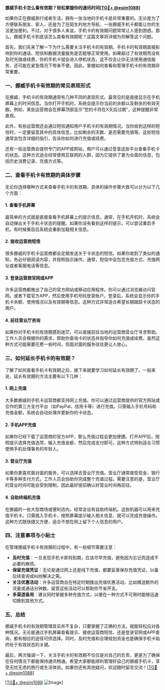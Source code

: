 **挪威手机卡怎么看有效期？轻松掌握你的通讯时间[[TG💪+ @esim1088](https://t.me/s/esim1088)]**

如果你正在挪威旅行或者生活，拥有一张当地的手机卡是非常重要的。无论是为了方便联系朋友、家人，还是为了在陌生的地方导航，一张挪威手机卡都能让你的生活更加便利。不过，对于很多人来说，手机卡的有效期问题常常让人感到困惑。那么，挪威手机卡到底该怎么查看有效期呢？这篇文章将详细为你解答这个问题。

首先，我们先来了解一下为什么需要关注手机卡的有效期。手机卡的有效期直接影响到你的通话、短信和数据流量服务是否能够正常使用。如果超过了有效期而没有及时充值或续费，你的手机卡就会进入停机状态，这不仅会让你无法使用通信服务，还可能在紧急情况下带来不便。因此，掌握如何查看和管理手机卡的有效期非常重要。

### **一、挪威手机卡有效期的常见表现形式**

在挪威，手机卡的有效期通常有几种不同的表现形式。最常见的是直接显示在手机屏幕上的时间信息。当你打开手机时，系统会提示你当前的余额以及剩余的有效天数。例如，某些运营商会在屏幕顶部显示“您的卡将在X天后过期”，这种提醒非常直观。

此外，有些运营商还会通过短信通知用户手机卡的有效期情况。当你收到这样的短信时，一定要留意其中的具体信息，比如剩余的天数、是否需要充值等。这些短信通常会包含详细的指引，告诉你如何进行充值或续费。

还有一些运营商会提供专门的APP或网站，用户可以通过登录这些平台查看手机卡的状态。这种方式适合经常使用互联网的人群，因为它提供了更为全面的信息，包括历史消费记录、充值方式等。

### **二、查看手机卡有效期的具体步骤**

无论你选择哪种方式来查看手机卡的有效期，具体的操作步骤大致可以分为以下几个方面：

#### **1. 查看手机屏幕**
最简单的方式就是直接查看手机屏幕上的提示信息。通常，在手机开机时，系统会自动弹出关于手机卡状态的提醒。如果你没有看到这样的提示，可以尝试重启手机，有时候重启后系统会重新加载相关信息。

#### **2. 接收运营商短信**
很多挪威的手机卡运营商都会定期发送关于卡状态的短信。如果你收到了类似的通知，务必仔细阅读内容，并按照指示操作。通常，短信中会包含充值方式、充值网址或者客服电话等信息。

#### **3. 登录运营商官网或APP**
许多运营商都推出了自己的官方网站或移动应用程序。你可以通过浏览器访问官网，或者下载官方APP，然后使用手机号码登录账户。登录后，系统会显示你的手机卡余额、使用情况以及有效期等信息。这种方式非常适合希望长期跟踪卡状态的用户。

#### **4. 前往营业厅咨询**
如果你对手机卡的有效期感到迷茫，可以直接前往当地的运营商营业厅寻求帮助。工作人员会根据你的需求，帮助你查询卡的状态并指导你如何充值或续费。虽然这种方式可能需要花费一些时间，但面对面的服务往往更让人放心。

### **三、如何延长手机卡的有效期？**

了解了如何查看手机卡有效期之后，接下来就要学习如何延长有效期了。一般来说，延长有效期的方法主要有以下几种：

#### **1. 网上充值**
大多数挪威的手机卡运营商都支持网上充值。你可以通过运营商提供的官方网站或合作的第三方支付平台（如PayPal、信用卡等）进行充值。只需输入手机号码和充值金额，系统会自动处理并更新你的卡状态。

#### **2. 手机APP充值**
如果你已经下载了运营商的官方APP，那么充值过程会更加便捷。打开APP后，按照提示选择充值选项，输入充值金额，然后完成支付即可。这种方式特别适合习惯使用手机处理事务的年轻人。

#### **3. 营业厅充值**
如果你更喜欢面对面的服务，可以选择去营业厅充值。营业厅通常接受现金、银行卡等多种支付方式，工作人员会协助你完成整个充值过程。需要注意的是，营业厅的营业时间可能会受到限制，因此最好提前确认好营业时间再前往。

#### **4. 自助终端机充值**
在挪威的一些大型商场或便利店内，经常会设有自助终端机。这些机器可以用来充值手机卡。只需插入手机卡，按照屏幕提示输入相关信息，就可以完成充值操作。这种方式既快捷又方便，适合不想在网上留下个人信息的用户。

### **四、注意事项与小贴士**

在管理挪威手机卡有效期的过程中，有一些细节需要注意：

- **及时充值**：一旦发现手机卡即将到期，应该尽早充值，避免因为忘记而造成不必要的麻烦。
- **保留充值凭证**：无论是通过网上还是线下充值，都要妥善保存充值凭证，以备后续查询或纠纷解决之需。
- **关注优惠活动**：许多运营商会在特定时期推出充值优惠活动，比如赠送额外的流量或通话分钟数。留意这些活动可以帮助你节省开支。
- **多渠道备用**：建议同时掌握多种充值方式，以便在一种方式不可用时能够迅速切换到其他方式。

### **五、总结**

挪威手机卡的有效期管理其实并不复杂，只要掌握了正确的方法，就能轻松应对各种情况。无论是通过手机屏幕查看提示、接收运营商短信，还是登录官网或APP查询，都有相应的途径可供选择。同时，及时充值和合理规划资金也是确保手机卡始终处于有效状态的关键。

最后，再次强调一下，关注手机卡的有效期不仅仅是对自己的负责，更是为了确保在任何情况下都能保持通讯畅通。希望大家都能顺利管理好自己的挪威手机卡，享受无忧无虑的旅行或生活体验。如果你还有其他疑问，欢迎随时留言交流！[[TG💪+ @esim1088](https://t.me/s/esim1088)] 

[[TG💪+ @esim1088](https://t.me/s/esim1088) ![Image](https://i.postimg.cc/4NQfJmqS/Snipaste-2025-05-13-00-14-12.png)]